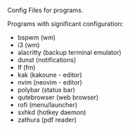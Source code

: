 Config Files for programs.

Programs with significant configuration:
* bspwm (wm)
* i3 (wm)
* alacritty (backup terminal emulator)
* dunst (notifications)
* lf (fm)
* kak (kakoune - editor)
* nvim (neovim - editor)
* polybar (status bar)
* qutebrowser (web browser)
* rofi (menu/launcher)
* sxhkd (hotkey daemon)
* zathura (pdf reader)

